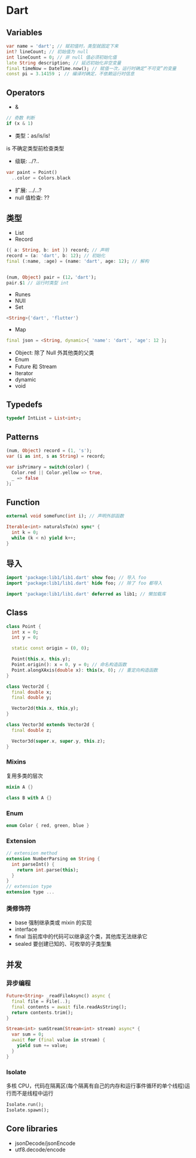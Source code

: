 # Dart

## Variables

```dart
var name = 'dart'; // 赋初值时，类型就固定下来
int? lineCount; // 初始值为 null
int lineCount = 0; // 非 null 值必须初始化值
late String description; // 延迟初始化非空变量
final timeNow = DateTime.now(); // 赋值一次，运行时确定“不可变”的变量
const pi = 3.14159 ； // 编译时确定，不依赖运行时信息
```

## Operators

- &

```dart
// 奇数 判断
if (x & 1)
```

- 类型：as/is/is!

is 不确定类型前检查类型

- 级联: ../?..

```dart
var paint = Point()
  ..color = Colors.black
```

- 扩展: .../...?
- null 值检查: ??

## 类型

- List
- Record

```dart
({ a: String, b: int }) record; // 声明
record = (a: 'dart', b: 12); // 初始化
final (:name, :age) = (name: 'dart', age: 12); // 解构


(num, Object) pair = (12，'dart');
pair.$1 // 运行时类型 int
```

- Runes
- NUll
- Set

```dart
<String>{'dart', 'flutter'}
```

- Map

```dart
final json = <String, dynamic>{ 'name': 'dart', 'age': 12 };
```

- Object: 除了 Null 外其他类的父类
- Enum
- Future 和 Stream
- Iterator
- dynamic
- void

## Typedefs

```dart
typedef IntList = List<int>;
```

## Patterns

```dart
(num, Object) record = (1, 's');
var (i as int, s as String) = record;

var isPrimary = switch(color) {
  Color.red || Color.yellow => true,
  _ => false
};
```

## Function

```dart
external void someFunc(int i); // 声明外部函数

Iterable<int> naturalsTo(n) sync* {
  int k = 0;
  while (k < n) yield k++;
}
```

## 导入

```dart
import 'package:lib1/lib1.dart' show foo; // 导入 foo
import 'package:lib1/lib1.dart' hide foo; // 除了 foo 都导入

import 'package:lib1/lib1.dart' deferred as lib1; // 懒加载库
```

## Class

```dart
class Point {
  int x = 0;
  int y = 0;

  static const origin = (0, 0);

  Point(this.x, this.y);
  Point.origin(): x = 0, y = 0; // 命名构造函数
  Point.alongXAxis(double x): this(x, 0); // 重定向构造函数
}

class Vector2d {
  final double x;
  final double y;

  Vector2d(this.x, this,y);
}

class Vector3d extends Vector2d {
  final double z;

  Vector3d(super.x, super.y, this.z);
}
```

### Mixins

复用多类的层次

```dart
mixin A {}

class B with A {}
```

### Enum

```dart
enum Color { red, green, blue }
```

### Extension

```dart
// extension method
extension NumberParsing on String {
  int parseInt() {
    return int.parse(this);
  }
}
// extension type
extension type ...
```

### 类修饰符

- base 强制继承类或 mixin 的实现
- interface
- final 当前库中的代码可以继承这个类，其他库无法继承它
- sealed 要创建已知的、可枚举的子类型集

## 并发

### 异步编程

```dart
Future<String> _readFileAsync() async {
  final file = File(..);
  final contents = await file.readAsString();
  return contents.trim();
}

Stream<int> sumStream(Stream<int> stream) async* {
  var sum = 0;
  await for (final value in stream) {
    yield sum += value;
  }
}
```

### Isolate

多核 CPU，代码在隔离区(每个隔离有自己的内存和运行事件循环的单个线程)运行而不是线程中运行

```dart
Isolate.run();
Isolate.spawn();
```

## Core libraries

- jsonDecode/jsonEncode
- utf8.decode/encode
